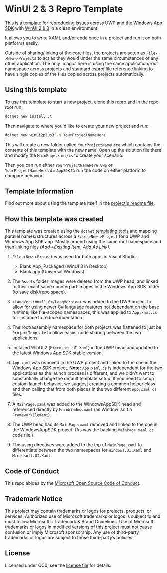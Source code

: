 
# WinUI 2 & 3 Repro Template

This is a template for reproducing issues across UWP and the [Windows App SDK](https://aka.ms/windowsappsdk) with [WinUI 2 & 3](https://aka.ms/winui) in a clean environment.

It allows you to write XAML and/or code once in a project and run it on both platforms easily.

Outside of sharing/linking of the core files, the projects are setup as `File->New->Project`s to act as they would under the same circumstances of any other application. The only 'magic' here is using the same application/root namespace across projects and standard csproj file reference linking to have single copies of the files copied across projects automatically.

## Using this template

To use this template to start a new project, clone this repro and in the repo root run:

```cmd
dotnet new install .\
```

Then navigate to where you'd like to create your new project and run:

```cmd
dotnet new winui2plus3 -n YourProjectNameHere
```

This will create a new folder called `YourProjectNameHere` which contains the contents of this template with the new name. Open up the solution file there and modify the `MainPage.xaml/cs` to create your scenario.

Then you can run either `YourProjectNameHere.Uwp` or `YourProjectNameHere.WinAppSDK` to run the code on either platform to compare behavior.

## Template Information

Find out more about using the template itself in the [project's readme file](project_readme.md).

## How this template was created

This template was created using the `dotnet` [templating tools](https://learn.microsoft.com/dotnet/core/tools/custom-templates) and mapping parallel names/structures across a `File->New->Project` for a UWP and Windows App SDK app. Mostly around using the same root namespace and then linking files _(Add->Existing Item, Add As Link)_.

1. `File->New->Project` was used for both apps in Visual Studio:

    - Blank App, Packaged (WinUI 3 in Desktop)
    - Blank app (Universal Windows)

2. The `Assets` folder images were deleted from the UWP head, and linked to their exact same counterpart images in the Windows App SDK folder (to save disk/repo space).

3. `<LangVersion>11.0</LangVersion>` was added to the UWP project to allow for using newer C# language features not dependant on the base runtime; like file-scoped namespaces, this was applied to `App.xaml.cs` for instance to reduce indentation.

4. The root/assembly namespace for both projects was flattened to just be `ProjectTemplate` to allow easier code sharing between the two applications.

5. Installed WinUI 2 (`Microsoft.UI.Xaml`) in the UWP head and updated to the latest Windows App SDK stable version.

6. `App.xaml` was removed in the UWP project and linked to the one in the Windows App SDK project. **Note:** `App.xaml.cs` is independent for the two applications as the launch process is different, and we didn't want to substantially change the default template setup. If you need to setup custom launch behavior, we suggest creating a common helper class and then calling that from both places in the two different `App.xaml.cs` files.

7. A `MainPage.xaml` was added to the WindowsAppSDK head and referenced directly by `MainWindow.xaml` (as Window isn't a `FrameworkElement`).

8. The UWP head had its `MainPage.xaml` removed and linked to the one in the WindowsAppSDK project. (As was the backing `MainPage.xaml.cs` code file.)

9. The using directives were added to the top of `MainPage.xaml` to differentiate between the two namespaces for `Windows.UI.Xaml` and `Microsoft.UI.Xaml`.

## Code of Conduct

This repo abides by the [Microsoft Open Source Code of Conduct](CODE_OF_CONDUCT.md).

## Trademark Notice

This project may contain trademarks or logos for projects, products, or services. Authorized use of Microsoft trademarks or logos is subject to and must follow Microsoft’s Trademark & Brand Guidelines. Use of Microsoft trademarks or logos in modified versions of this project must not cause confusion or imply Microsoft sponsorship. Any use of third-party trademarks or logos are subject to those third-party’s policies.

## License

Licensed under CC0, see the [license file](LICENSE.TXT) for details.
